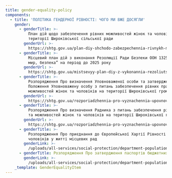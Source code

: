 ```yaml
---
title: gender-equality-policy
components:
  - title: 'ПОЛІТИКА ГЕНДЕРНОЇ РІВНОСТІ: ЧОГО МИ ВЖЕ ДОСЯГЛИ'
    gender:
      - genderTitle: >-
          План дій щодо забезпечення рівних можливостей жінок та чоловіків на
          території Широківської сільської ради
        genderUrl: >-
          https://shtg.gov.ua/plan-diy-shchodo-zabezpechennia-rivnykh-mozhlyvostey-zhinok-ta-cholovikiv-na-terytorii-shyrokivs-koi-sil-s-koi-rady/
      - genderTitle: >-
          Місцевий план дій з виконання Резолюції Ради Безпеки ООН 1325 “Жінки,
          мир, безпека” на період до 2025 року
        genderUrl: >-
          https://shtg.gov.ua/mistsevyy-plan-diy-z-vykonannia-rezoliutsii-rady-bezpeky-oon-1325-zhinky-myr-bezpeka-na-period-do-2025-roku/
      - genderTitle: >-
          Розпорядження Про визначення Уповноваженої особи та затвердження
          Положення Уповноважену особу з питань забезпечення рівних прав та
          можливостей жінок та чоловіків на території Широківської громади
        genderUrl: >-
          https://shtg.gov.ua/rozporiadzhennia-pro-vyznachennia-upovnovazhenoi-osoby-z-pytan-zabezpechennia-rivnykh-prav-ta-mozhlyvostey-zhinok-ta-cholovikiv-na-terytorii-shyrokivs-koi-hromady/
      - genderTitle: >-
          Розпорядження Про визначення Радника з питань забезпечення рівних прав
          та можливостей жінок та чоловіків на території Широківської громади
        genderUrl: >-
          https://shtg.gov.ua/rozporiadzhennia-pro-vyznachennia-upovnovazhenoi-osoby-z-pytan-zabezpechennia-rivnykh-prav-ta-mozhlyvostey-zhinok-ta-cholovikiv-na-terytorii-shyrokivs-koi-hromady-2/
      - genderTitle: >-
          Розпорядження Про приєднання до Європейської Хартії Рівності жінок та
          чоловіків у житті місцевих рад
        genderLink: >-
          /uploads/all-services/social-protection/department-population-social-protection/gender-equality/gender-equality-policy/IMG_0001-2.pdf
      - genderTitle: Розпорядження Про затвердження паспортів бюджетних програм на 2022 рік
        genderLink: >-
          /uploads/all-services/social-protection/department-population-social-protection/gender-equality/gender-equality-policy/21.12.2021.docx
    _template: GenderEqualityItem
---
```


